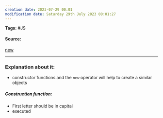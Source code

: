 ```yaml
---
creation date: 2023-07-29 00:01
modification date: Saturday 29th July 2023 00:01:27
---
```


**Tags:** #JS 

#### Source:
[new](https://javascript.info/constructor-new)

--------------------------------------

### Explanation about it:

* constructor functions and the `new` operator will help to create a similar objects

##### Construction function:

* First letter should be in capital
* executed 
```

```